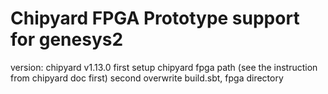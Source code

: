 # Chipyard FPGA Prototype support for genesys2
version: chipyard v1.13.0
first setup chipyard fpga path (see the instruction from chipyard doc first)
second overwrite build.sbt, fpga directory
